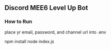 ## Discord MEE6 Level Up Bot


### How to Run
place yr email, password, and channel url into .env

npm install
node index.js